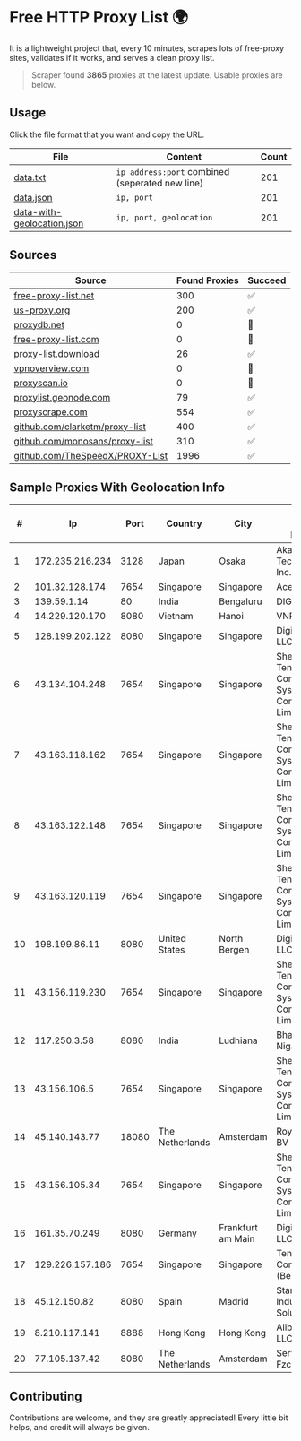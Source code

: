
# Free HTTP Proxy List 🌍

It is a lightweight project that, every 10 minutes, scrapes lots of free-proxy sites, validates if it works, and serves a clean proxy list.


> Scraper found **3865** proxies at the latest update. Usable proxies are below.

## Usage

Click the file format that you want and copy the URL.


|File|Content|Count|
|----|-------|-----|
|[data.txt](https://raw.githubusercontent.com/themiralay/Proxy-List-World/master/data.txt)|`ip_address:port` combined (seperated new line)|201|
|[data.json](https://raw.githubusercontent.com/themiralay/Proxy-List-World/master/data.json)|`ip, port`|201|
|[data-with-geolocation.json](https://raw.githubusercontent.com/themiralay/Proxy-List-World/master/data-with-geolocation.json)|`ip, port, geolocation`|201|

## Sources

|Source|Found Proxies|Succeed|
|------|-------------|-------|
|[free-proxy-list.net](https://free-proxy-list.net)|300|✅|
|[us-proxy.org](https://www.us-proxy.org)|200|✅|
|[proxydb.net](http://proxydb.net)|0|🚫|
|[free-proxy-list.com](https://free-proxy-list.com/?page=&port=&type%5B%5D=http&type%5B%5D=https&up_time=0&search=Search)|0|🚫|
|[proxy-list.download](https://www.proxy-list.download/HTTP)|26|✅|
|[vpnoverview.com](https://vpnoverview.com/privacy/anonymous-browsing/free-proxy-servers)|0|🚫|
|[proxyscan.io](https://www.proxyscan.io)|0|🚫|
|[proxylist.geonode.com](https://proxylist.geonode.com/api/proxy-list?limit=300&page=1&sort_by=lastChecked&sort_type=desc&protocols=http,https)|79|✅|
|[proxyscrape.com](https://api.proxyscrape.com/v2/?request=displayproxies&protocol=http&timeout=10000&country=all&ssl=all&anonymity=all)|554|✅|
|[github.com/clarketm/proxy-list](https://raw.githubusercontent.com/clarketm/proxy-list/master/proxy-list-raw.txt)|400|✅|
|[github.com/monosans/proxy-list](https://raw.githubusercontent.com/monosans/proxy-list/main/proxies/http.txt)|310|✅|
|[github.com/TheSpeedX/PROXY-List](https://raw.githubusercontent.com/TheSpeedX/PROXY-List/master/http.txt)|1996|✅|


## Sample Proxies With Geolocation Info

|#|Ip|Port|Country|City|Internet Service Provider|
|-|--|----|-------|----|-------------------------|
|1|172.235.216.234|3128|Japan|Osaka|Akamai Technologies, Inc.|
|2|101.32.128.174|7654|Singapore|Singapore|Aceville Pte.ltd|
|3|139.59.1.14|80|India|Bengaluru|DIGITALOCEAN|
|4|14.229.120.170|8080|Vietnam|Hanoi|VNPT|
|5|128.199.202.122|8080|Singapore|Singapore|DigitalOcean, LLC|
|6|43.134.104.248|7654|Singapore|Singapore|Shenzhen Tencent Computer Systems Company Limited|
|7|43.163.118.162|7654|Singapore|Singapore|Shenzhen Tencent Computer Systems Company Limited|
|8|43.163.122.148|7654|Singapore|Singapore|Shenzhen Tencent Computer Systems Company Limited|
|9|43.163.120.119|7654|Singapore|Singapore|Shenzhen Tencent Computer Systems Company Limited|
|10|198.199.86.11|8080|United States|North Bergen|DigitalOcean, LLC|
|11|43.156.119.230|7654|Singapore|Singapore|Shenzhen Tencent Computer Systems Company Limited|
|12|117.250.3.58|8080|India|Ludhiana|Bharat Sanchar Nigam Ltd|
|13|43.156.106.5|7654|Singapore|Singapore|Shenzhen Tencent Computer Systems Company Limited|
|14|45.140.143.77|18080|The Netherlands|Amsterdam|RoyaleHosting BV|
|15|43.156.105.34|7654|Singapore|Singapore|Shenzhen Tencent Computer Systems Company Limited|
|16|161.35.70.249|8080|Germany|Frankfurt am Main|DigitalOcean, LLC|
|17|129.226.157.186|7654|Singapore|Singapore|Tencent Cloud Computing (Beijing) Co|
|18|45.12.150.82|8080|Spain|Madrid|Stark Industries Solutions LTD|
|19|8.210.117.141|8888|Hong Kong|Hong Kong|Alibaba.com LLC|
|20|77.105.137.42|8080|The Netherlands|Amsterdam|Servers Tech Fzco|



## Contributing

Contributions are welcome, and they are greatly appreciated! Every
little bit helps, and credit will always be given.

